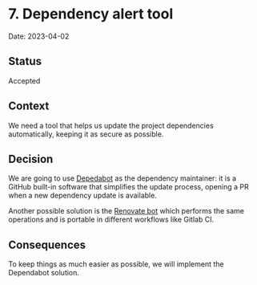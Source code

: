 # 7. Dependency alert tool

Date: 2023-04-02

## Status

Accepted

## Context

We need a tool that helps us update the project dependencies automatically, keeping it as secure as possible.

## Decision

We are going to use [Depedabot](https://github.com/dependabot) as the dependency maintainer: it is a GitHub built-in software that simplifies the update process, opening a PR when a new dependency update is available.

Another possible solution is the [Renovate bot](https://github.com/renovatebot/renovate) which performs the same operations and is portable in different workflows like Gitlab CI.

## Consequences

To keep things as much easier as possible, we will implement the Dependabot solution.
